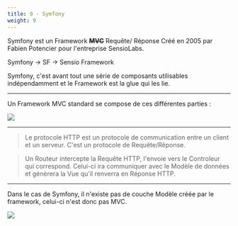 ```yaml
---
title: 9 - Symfony
weight: 9
---
```

Symfony est un Framework **~~MVC~~** Requête/ Réponse Créé en 2005 par Fabien Potencier pour l'entreprise SensioLabs. 

Symfony -> SF -> Sensio Framework

Symfony, c'est avant tout une série de composants utilisables indépendamment et le Framework est la glue qui les lie.

----

Un Framework MVC standard se compose de ces différentes parties :

![](https://i.imgur.com/fip7lfe.png)

----

> Le protocole HTTP est un protocole de communication entre un client et un serveur. C'est un protocole de Requête/Rêponse.

> Un Routeur intercepte la Requête HTTP, l'envoie vers le Controleur qui correspond. Celui-ci ira communiquer avec le Modèle de données et génèrera la Vue qu'il renverra en Réponse HTTP.

----

Dans le cas de Symfony, il n'existe pas de couche Modèle créée par le framework, celui-ci n'est donc pas MVC.

![](https://i.imgur.com/n4id5dD.png)